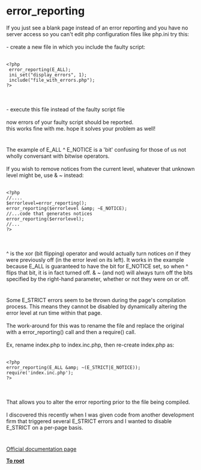 # error_reporting



If you just see a blank page instead of an error reporting and you have no server access so you can&apos;t edit php configuration files like php.ini try this:<br><br>- create a new file in which you include the faulty script:<br><br>

```
<?php
 error_reporting(E_ALL);
 ini_set("display_errors", 1);
 include("file_with_errors.php");
?>
```
<br><br>- execute this file instead of the faulty script file <br><br>now errors of your faulty script should be reported.<br>this works fine with me. hope it solves your problem as well!  

#

The example of E_ALL ^ E_NOTICE is a &apos;bit&apos; confusing for those of us not wholly conversant with bitwise operators.<br><br>If you wish to remove notices from the current level, whatever that unknown level might be, use &amp; ~ instead:<br><br>

```
<?php
//....
$errorlevel=error_reporting();
error_reporting($errorlevel &amp; ~E_NOTICE);
//...code that generates notices
error_reporting($errorlevel);
//...
?>
```
<br><br>^ is the xor (bit flipping) operator and would actually turn notices *on* if they were previously off (in the error level on its left). It works in the example because E_ALL is guaranteed to have the bit for E_NOTICE set, so when ^ flips that bit, it is in fact turned off. &amp; ~ (and not) will always turn off the bits specified by the right-hand parameter, whether or not they were on or off.  

#

Some E_STRICT errors seem to be thrown during the page&apos;s compilation process.  This means they cannot be disabled by dynamically altering the error level at run time within that page.<br><br>The work-around for this was to rename the file and replace the original with a error_reporting() call and then a require() call.<br><br>Ex, rename index.php to index.inc.php, then re-create index.php as:<br><br>

```
<?php
error_reporting(E_ALL &amp; ~(E_STRICT|E_NOTICE));
require('index.inc.php');
?>
```
<br><br>That allows you to alter the error reporting prior to the file being compiled.<br><br>I discovered this recently when I was given code from another development firm that triggered several E_STRICT errors and I wanted to disable E_STRICT on a per-page basis.  

#

[Official documentation page](https://www.php.net/manual/en/function.error-reporting.php)

**[To root](/README.md)**